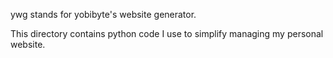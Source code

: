 ywg stands for yobibyte's website generator. 

This directory contains python code I use to simplify managing my personal website.
